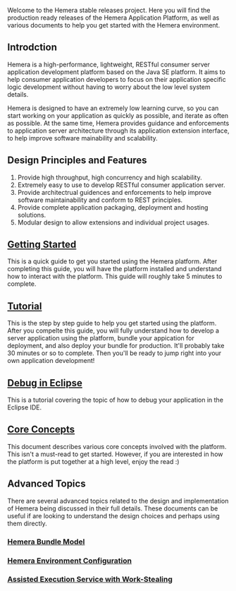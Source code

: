 Welcome to the Hemera stable releases project. Here you will find the production
ready releases of the Hemera Application Platform, as well as various documents
to help you get started with the Hemera environment.

## Introdction

Hemera is a high-performance, lightweight, RESTful consumer server application
development platform based on the Java SE platform. It aims to help consumer
application developers to focus on their application specific logic development
without having to worry about the low level system details.

Hemera is designed to have an extremely low learning curve, so you can start working
on your application as quickly as possible, and iterate as often as possible. At the
same time, Hemera provides guidance and enforcements to application server
architecture through its application extension interface, to help improve software
mainability and scalability.

## Design Principles and Features

1. Provide high throughput, high concurrency and high scalability.
2. Extremely easy to use to develop RESTful consumer application server.
3. Provide architectrual guidences and enforcements to help improve software
maintainability and conform to REST principles.
4. Provide complete application packaging, deployment and hosting solutions.
5. Modular design to allow extensions and individual project usages.

## [Getting Started](https://github.com/hemera/Hemera-Release/wiki/Getting-Started)

This is a quick guide to get you started using the Hemera platform. After completing
this guide, you will have the platform installed and understand how to interact
with the platform. This guide will roughly take 5 minutes to complete.

## [Tutorial](https://github.com/hemera/Hemera-Release/wiki/Tutorial)

This is the step by step guide to help you get started using the platform. After
you compelte this guide, you will fully understand how to develop a server
application using the platform, bundle your appication for deployment, and also
deploy your bundle for production. It'll probably take 30 minutes or so to complete.
Then you'll be ready to jump right into your own application development!

## [Debug in Eclipse](https://github.com/hemera/Hemera-Release/wiki/Debug-in-Eclipse)

This is a tutorial covering the topic of how to debug your application in the
Eclipse IDE.

## [Core Concepts](https://github.com/hemera/Hemera-Release/wiki/Core-Concepts)

This document describes various core concepts involved with the platform. This isn't
a must-read to get started. However, if you are interested in how the platform is
put together at a high level, enjoy the read :)

## Advanced Topics

There are several advanced topics related to the design and implementation
of Hemera being discussed in their full details. These documents can be useful
if are looking to understand the design choices and perhaps using them directly.

### [Hemera Bundle Model](https://github.com/hemera/Hemera-Release/wiki/Hemera-Bundle-Model)

### [Hemera Environment Configuration](https://github.com/hemera/Hemera-Release/wiki/Hemera-Environment-Configuration)

### [Assisted Execution Service with Work-Stealing](https://github.com/hemera/Hemera-Release/wiki/Assisted-Execution-Service-with-Work-Stealing)